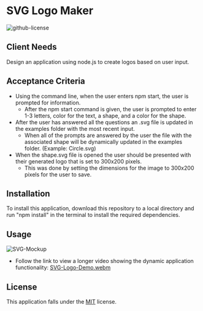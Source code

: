 # SVG Logo Maker

  ![github-license](https://img.shields.io/badge/License-MIT-blue.svg)

## Client Needs
Design an application using node.js to create logos based on user input.

## Acceptance Criteria
- Using the command line, when the user enters npm start, the user is prompted for information.
    - After the npm start command is given, the user is prompted to enter 1-3 letters, color for the text, a shape, and a color for the shape.
- After the user has answered all the questions an .svg file is updated in the examples folder with the most recent input.
    - When all of the prompts are answered by the user the file with the associated shape will be dynamically updated in the examples folder. (Example: Circle.svg)
- When the shape.svg file is opened the user should be presented with their generated logo that is set to 300x200 pixels.
    - This was done by setting the dimensions for the image to 300x200 pixels for the user to save.
 
## Installation
To install this application, download this repository to a local directory and run "npm install" in the terminal to install the required dependencies.


## Usage
![SVG-Mockup](https://github.com/Bunde20/Object-Oriented-Programming-SVG-Logo-Maker/assets/135177057/26ee5c58-2652-42f9-b9a4-edd27f8b001c)


- Follow the link to view a longer video showing the dynamic application functionality:
 [SVG-Logo-Demo.webm](https://github.com/Bunde20/Object-Oriented-Programming-SVG-Logo-Maker/assets/135177057/30db8538-a49d-4288-bfba-231828b563b9)

## License
This application falls under the [MIT](https://choosealicense.com/licenses/mit/) license.



